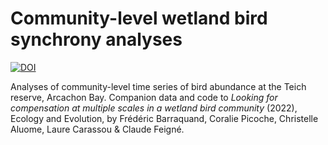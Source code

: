 # Community-level wetland bird synchrony analyses

[![DOI](https://zenodo.org/badge/126302824.svg)](https://zenodo.org/badge/latestdoi/126302824)


Analyses of community-level time series of bird abundance at the Teich reserve, Arcachon Bay. Companion data and code to *Looking for compensation at multiple scales in a wetland
bird community* (2022), Ecology and Evolution, by Frédéric Barraquand, Coralie Picoche, Christelle Aluome, Laure Carassou & Claude Feigné. 
